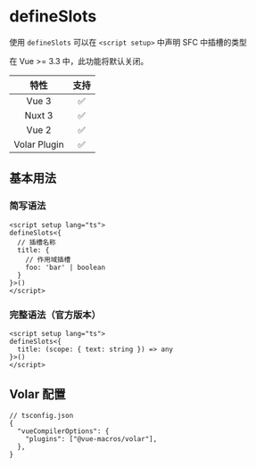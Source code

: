# defineSlots <PackageVersion name="@vue-macros/define-slots" />

<StabilityLevel level="stable" />

使用 `defineSlots` 可以在 `<script setup>` 中声明 SFC 中插槽的类型

在 Vue >= 3.3 中，此功能将默认关闭。

|     特性     |        支持        |
| :----------: | :----------------: |
|    Vue 3     | :white_check_mark: |
|    Nuxt 3    | :white_check_mark: |
|    Vue 2     | :white_check_mark: |
| Volar Plugin | :white_check_mark: |

## 基本用法

### 简写语法

```vue twoslash
<script setup lang="ts">
defineSlots<{
  // 插槽名称
  title: {
    // 作用域插槽
    foo: 'bar' | boolean
  }
}>()
</script>
```

### 完整语法（官方版本）

```vue twoslash
<script setup lang="ts">
defineSlots<{
  title: (scope: { text: string }) => any
}>()
</script>
```

## Volar 配置

```jsonc {4}
// tsconfig.json
{
  "vueCompilerOptions": {
    "plugins": ["@vue-macros/volar"],
  },
}
```
